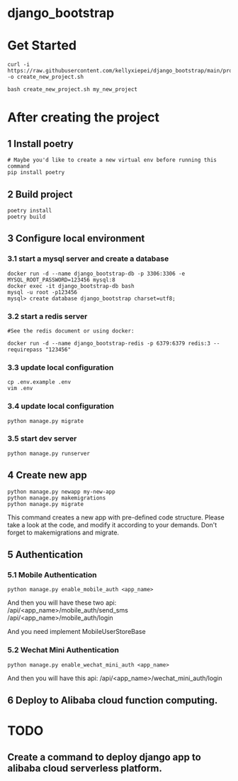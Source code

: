 # django_bootstrap

# Get Started
```
curl -i https://raw.githubusercontent.com/kellyxiepei/django_bootstrap/main/project_tools/create_new_project.sh -o create_new_project.sh

bash create_new_project.sh my_new_project
```

# After creating the project 
## 1 Install poetry
```
# Maybe you'd like to create a new virtual env before running this command
pip install poetry
```

## 2 Build project
```
poetry install
poetry build
```

## 3 Configure local environment
### 3.1 start a mysql server and create a database
```
docker run -d --name django_bootstrap-db -p 3306:3306 -e MYSQL_ROOT_PASSWORD=123456 mysql:8
docker exec -it django_bootstrap-db bash
mysql -u root -p123456
mysql> create database django_bootstrap charset=utf8;
```
### 3.2 start a redis server
```
#See the redis document or using docker:

docker run -d --name django_bootstrap-redis -p 6379:6379 redis:3 --requirepass "123456"
```
### 3.3 update local configuration
```
cp .env.example .env 
vim .env
```

### 3.4 update local configuration
```
python manage.py migrate
```

### 3.5 start dev server
```
python manage.py runserver
```

## 4 Create new app
```
python manage.py newapp my-new-app
python manage.py makemigrations
python manage.py migrate
```
This command creates a new app with pre-defined code structure. Please take a look at the code, and modify it according to your demands. Don't forget to makemigrations and migrate.



## 5 Authentication

### 5.1 Mobile Authentication
```
python manage.py enable_mobile_auth <app_name>
```
And then you will have these two api:
/api/<app_name>/mobile_auth/send_sms
/api/<app_name>/mobile_auth/login

And you need implement MobileUserStoreBase

### 5.2 Wechat Mini Authentication
```
python manage.py enable_wechat_mini_auth <app_name>
```
And then you will have this api:
/api/<app_name>/wechat_mini_auth/login

## 6 Deploy to Alibaba cloud function computing.


# TODO
## Create a command to deploy django app to alibaba cloud serverless platform.